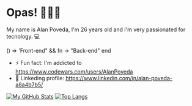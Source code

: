 # Opas! 👨🏽‍💻

My name is Alan Poveda, I'm 26 years old and i'm very passionated for tecnology. 💻

() => 'Front-end" &&
fn -> "Back-end" end


* ⚡ Fun fact: I'm addicted to https://www.codewars.com/users/AlanPoveda
* 🏬 Linkeding profile:  https://www.linkedin.com/in/alan-poveda-a8a4b7b5/


[![My GitHub Stats](https://github-readme-stats.vercel.app/api/?username=AlanPoveda&count_private=true&theme=tokyonight&showicons=true)]()
[![Top Langs](https://github-readme-stats.vercel.app/api/top-langs/?username=alanpoveda&layout=compact&theme=tokyonight&showicons=true)](https://github.com/anuraghazra/github-readme-stats)

